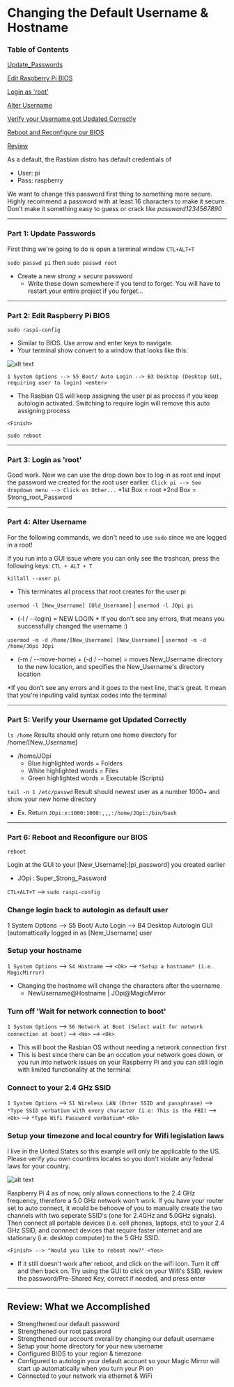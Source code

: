 # Changing the Default Username & Hostname
### Table of Contents  
[Update_Passwords](#part-1-update-passwords)

[Edit Raspberry Pi BIOS](#part-2-edit-raspberry-pi-bios)

[Login as 'root'](#part-3-)

[Alter Username](#part-4-alter-username)

[Verify your Username got Updated Correctly](#part-5-)

[Reboot and Reconfigure our BIOS](#part-6-reboot-and-reconfigure-our-bios)

[Review](#review-what-we-accomplished)




As a default, the Rasbian distro has default credentials of 
* User: pi
* Pass: raspberry

We want to change this password first thing to something more secure. Highly recommend a password with at least 16 characters to make it secure. Don't make it something easy to guess or crack like *password1234567890*

***
### Part 1: Update Passwords
First thing we're going to do is open a terminal window
`CTL+ALT+T`

`sudo passwd pi` then `sudo passwd root`
* Create a new *strong + secure* password
    * Write these down somewhere if you tend to forget. You will have to restart your entire project if you forget... 

***
### Part 2: Edit Raspberry Pi BIOS
`sudo raspi-config`
* Similar to BIOS. Use arrow and enter keys to navigate.
* Your terminal show convert to a window that looks like this:

![alt text](https://github.com/OlesonCrypto/Magic_Mirror_RP4/blob/main/Images/Raspi-Config.png "Raspi-Config")

`1 System Options --> S5 Boot/ Auto Login --> B3 Desktop (Desktop GUI, requiring user to login) <enter>`
* The Rasbian OS will keep assigning the user pi as process if you keep autologin activated. Switching to require login will remove this auto assigning process

`<Finish>`

`sudo reboot`

***
### Part 3: Login as 'root'
Good work. Now we can use the drop down box to log in as root and input the password we created for the root user earlier.
`Click pi --> See dropdown menu --> Click on Other...`
     *1st Box = root
     *2nd Box = Strong_root_Password
***
### Part 4: Alter Username
For the following commands, we don't need to use `sudo` since we are logged in a root!

If you run into a GUI issue where you can only see the trashcan, press the following keys:
`CTL + ALT + T`

`killall --user pi`
* This terminates all process that root creates for the user pi

`usermod -l [New_Username] [Old_Username]`  |  `usermod -l JOpi pi`
* (-l / --login) = NEW LOGIN
        * If you don't see any errors, that means you successfully changed the username :)

`usermod -m -d /home/[New_Username] [New_Username]`  |  `usermod -m -d /home/JOpi JOpi`
* (-m / --move-home) + (-d / --home) = moves New_Username directory to the new location, and specifies the New_Username's directory location

*If you don't see any errors and it goes to the next line, that's great. It mean that you're inputing valid syntax codes into the terminal

***
### Part 5: Verify your Username got Updated Correctly

`ls /home`
Results should only return one home directory for /home/[New_Username]
* /home/JOpi
    * Blue highlighted words    = Folders
    * White highlighted words   = Files
    * Green highlighted words   = Executable (Scripts)

`tail -n 1 /etc/passwd`
Result should newest user as a number 1000+ and show your new home directory
* Ex. Return `JOpi:x:1000:1000:,,,:/home/JOpi:/bin/bash`

***
### Part 6: Reboot and Reconfigure our BIOS
`reboot`

Login at the GUI to your [New_Username]:[pi_password] you created earlier
* JOpi : Super_Strong_Password
 
 `CTL+ALT+T` --> `sudo raspi-config`
 
### Change login back to autologin as default user
1 System Options --> S5 Boot/ Auto Login --> B4 Desktop Autologin GUI (automattically logged in as [New_Username] user

### Setup your hostname
`1 System Options` --> `S4 Hostname` --> `<Ok>` --> `*Setup a hostname* (i.e. MagicMirror)`
* Changing the hostname will change the characters after the username
    * NewUsername@Hostname   |   JOpi@MagicMirror

### Turn off 'Wait for network connection to boot'
`1 System Options` --> `S6 Network at Boot (Select wait for network connection at boot)` --> `<No>` --> `<Ok>`

* This will boot the Rasbian OS without needing a network connection first
* This is best since there can be an occation your network goes down, or you run into network issues on your Raspberry Pi and you can still login with limited functionality at the terminal

### Connect to your 2.4 GHz SSID
`1 System Options` --> `S1 Wireless LAN (Enter SSID and passphrase)` --> `*Type SSID verbatium with every character (i.e: This is the FBI)` --> `<Ok>` --> `*Type Wifi Password verbatium*` `<Ok>`

### Setup your timezone and local country for Wifi legislation laws
I live in the United States so this example will only be applicable to the US. Please verify you own countires locales so you don't violate any federal laws for your country.
    
![alt text](https://github.com/OlesonCrypto/Magic_Mirror_RP4/blob/main/Images/Raspi_Config_Locales.png "United States Locale")
    
Raspberry Pi 4 as of now, only allows connections to the 2.4 GHz frequency, therefore a 5.0 GHz network won't work. If you have your router set to auto connect, it would be behoove of you to manually create the two channels with two seperate SSID's (one for 2.4GHz and 5.0GHz signals). Then connect all portable devices (i.e. cell phones, laptops, etc) to your 2.4 GHz SSID, and connnect devices that require faster internet and are stationary (i.e. desktop computer) to the 5 GHz SSID.
     
`<Finish> --> "Would you like to reboot now?" <Yes>`

* If it still doesn't work after reboot, and click on the wifi icon. Turn it off and then back on. Try using the GUI to click on your Wifi's SSID, review the password/Pre-Shared Key, correct if needed, and press enter

***
## **Review: What we Accomplished**
    
* Strengthened our default password
* Strengthened our root password
* Strengthened our account overall by changing our default username
* Setup your home directory for your new username
* Configured BIOS to your region & timezone
* Configured to autologin your default account so your Magic Mirror will start up automatically when you turn your Pi on
* Connected to your network via ethernet & WiFi
